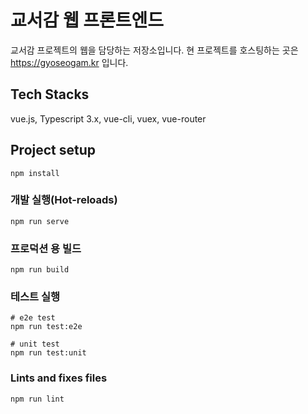 # 교서감 웹 프론트엔드

교서감 프로젝트의 웹을 담당하는 저장소입니다. 현 프로젝트를 호스팅하는 곳은 https://gyoseogam.kr 입니다.

## Tech Stacks

vue.js, Typescript 3.x, vue-cli, vuex, vue-router


## Project setup
```
npm install
```

### 개발 실행(Hot-reloads)
```
npm run serve
```

### 프로덕션 용 빌드
```
npm run build
```

### 테스트 실행
```
# e2e test
npm run test:e2e

# unit test
npm run test:unit
```

### Lints and fixes files
```
npm run lint
```